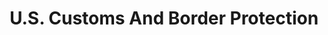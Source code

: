 ---
# This topic lives at
# https://digital.gov/topics/us-customs-and-border-protection

# Topic Title
title: "U.S. Customs And Border Protection"

# description — keep it short and clear
summary: ""

# Weight
weight: 1

# For more information on managing topics,
# see https://github.com/GSA/digitalgov.gov/wiki/topics
---